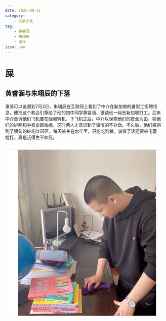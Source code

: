```yaml
---
date: 2025-08-11
category: 
    - 文学文化
tag: 
    - 黄睿涵
    - 朱翊辰
    - 电诈
icon: poo
---
```


# 屎

## 黄睿涵与朱翊辰的下落

事情可以追溯到7月2日，朱翊辰在互联网上看到了中介在新加坡的暑假工招聘信息，便把这个机会引荐给了他的初中同学黄睿涵，邀请他一起去新加坡打工。后来中介告诉他们飞机要在缅甸转机，下飞机之后，中介以保障他们的安全为由，将他们的护照和手机全部收缴，这时两人才意识到了事情的不对劲。不久后，他们被拐到了缅甸的kk电诈园区，每天被关在水牢里，只能吃狗粮，说错了话还要被电警棍打，真是活得生不如死。

![黄睿涵留下的为数不多的影像，摄于2024年2月](/img/2025.8.11/1.png)

